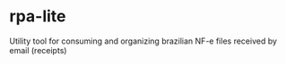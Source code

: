# rpa-lite
Utility tool for consuming and organizing brazilian NF-e files received by email (receipts)
